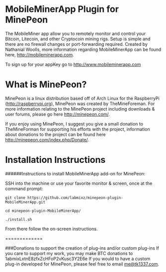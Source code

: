 MobileMinerApp Plugin for MinePeon
==============
The MobileMiner app allow you to remotely monitor and control your Bitcoin, Litecoin, and other Cryptocoin mining rigs. Setup is simple and there are no firewall changes or port-forwarding required. Created by Nathanial Woolls, more information regarding MobileMinerApp can be found here, http://mobileminerapp.com. 

To sign up for your appKey go to http://www.mobileminerapp.com

What is MinePeon?
==============
MinePeon is a linux distribution based off of Arch Linux for the RaspberryPi (http://raspberrypi.org), MinePeon was created by TheMineForeman. For more information relating to the MinePeon project including downloads & user forums, please go here http://minepeon.com/.

If you enjoy using MinePeon, I suggest you give a small donation to TheMineForman for supporting his efforts with the project, information about donations to the project can be found here http://minepeon.com/index.php/Donate/.


Installation Instructions
==============
######Instructions to install MobileMinerApp add-on for MinePeon:

SSH into the machine or use your favorite monitor & screen, once at the command prompt:
```
git clone https://github.com/labmixz/minepeon-plugin-MobileMinerApp.git

cd minepeon-plugin-MobileMinerApp/

./install.sh
```
From there follow the on-screen instructions.


=============


###Donations to support the creation of plug-ins and/or custom plug-ins
If you care to support my work, you may make BTC donations to 1abmixLxtnE8zfxZcHFoP2vKusc3Y2E6e
If you would to have a custom plug-in developed for MinePeon, please feel free to email me@tk1337.com.
